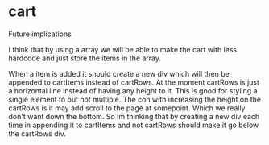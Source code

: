 # cart 

Future implications

I think that by using a array we will be able to make the cart with less hardcode and just store the items in the array. 





When a item is added it should create a new div which will then be appended to cartItems instead of cartRows. At the moment cartRows is 
just a horizontal line instead of having any height to it. This is good for styling a single element to but not multiple. The con with increasing the height on the cartRows is it may add scroll to the page at somepoint. Which we really don't want down the bottom. So Im thinking that by creating a new div each time in appending it to cartItems and not cartRows should make it go below the cartRows div.